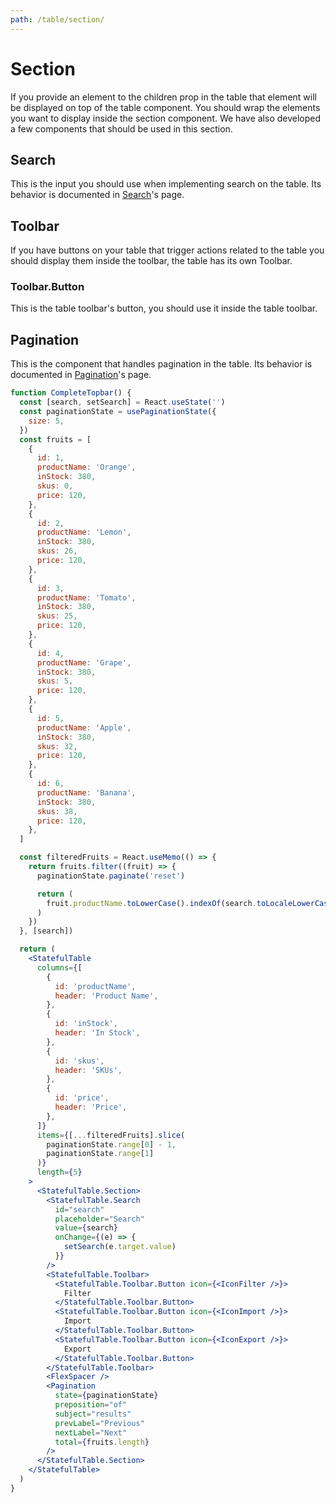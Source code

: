 ```yaml
---
path: /table/section/
---
```


# Section

If you provide an element to the children prop in the table that element will be displayed on top of the table component.
You should wrap the elements you want to display inside the section component.
We have also developed a few components that should be used in this section.

## Search

This is the input you should use when implementing search on the table. Its behavior is documented in [Search](/form/search)'s page.

## Toolbar

If you have buttons on your table that trigger actions related to the table you should display them inside the toolbar, the table has its own Toolbar.

### Toolbar.Button

This is the table toolbar's button, you should use it inside the table toolbar.

## Pagination

This is the component that handles pagination in the table. Its behavior is documented in [Pagination](/pagination)'s page.

```jsx
function CompleteTopbar() {
  const [search, setSearch] = React.useState('')
  const paginationState = usePaginationState({
    size: 5,
  })
  const fruits = [
    {
      id: 1,
      productName: 'Orange',
      inStock: 380,
      skus: 0,
      price: 120,
    },
    {
      id: 2,
      productName: 'Lemon',
      inStock: 380,
      skus: 26,
      price: 120,
    },
    {
      id: 3,
      productName: 'Tomato',
      inStock: 380,
      skus: 25,
      price: 120,
    },
    {
      id: 4,
      productName: 'Grape',
      inStock: 380,
      skus: 5,
      price: 120,
    },
    {
      id: 5,
      productName: 'Apple',
      inStock: 380,
      skus: 32,
      price: 120,
    },
    {
      id: 6,
      productName: 'Banana',
      inStock: 380,
      skus: 38,
      price: 120,
    },
  ]

  const filteredFruits = React.useMemo(() => {
    return fruits.filter((fruit) => {
      paginationState.paginate('reset')

      return (
        fruit.productName.toLowerCase().indexOf(search.toLocaleLowerCase()) > -1
      )
    })
  }, [search])

  return (
    <StatefulTable
      columns={[
        {
          id: 'productName',
          header: 'Product Name',
        },
        {
          id: 'inStock',
          header: 'In Stock',
        },
        {
          id: 'skus',
          header: 'SKUs',
        },
        {
          id: 'price',
          header: 'Price',
        },
      ]}
      items={[...filteredFruits].slice(
        paginationState.range[0] - 1,
        paginationState.range[1]
      )}
      length={5}
    >
      <StatefulTable.Section>
        <StatefulTable.Search
          id="search"
          placeholder="Search"
          value={search}
          onChange={(e) => {
            setSearch(e.target.value)
          }}
        />
        <StatefulTable.Toolbar>
          <StatefulTable.Toolbar.Button icon={<IconFilter />}>
            Filter
          </StatefulTable.Toolbar.Button>
          <StatefulTable.Toolbar.Button icon={<IconImport />}>
            Import
          </StatefulTable.Toolbar.Button>
          <StatefulTable.Toolbar.Button icon={<IconExport />}>
            Export
          </StatefulTable.Toolbar.Button>
        </StatefulTable.Toolbar>
        <FlexSpacer />
        <Pagination
          state={paginationState}
          preposition="of"
          subject="results"
          prevLabel="Previous"
          nextLabel="Next"
          total={fruits.length}
        />
      </StatefulTable.Section>
    </StatefulTable>
  )
}
```
